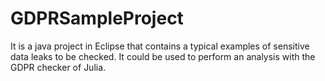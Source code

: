 # GDPRSampleProject

It is a java project in Eclipse that contains a typical examples of sensitive data leaks to be checked.
It could be used to perform an analysis with the GDPR checker of Julia.
